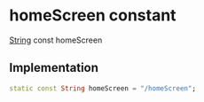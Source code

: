 


# homeScreen constant







[String](https://api.flutter.dev/flutter/dart-core/String-class.html) const homeScreen
  







## Implementation

```dart
static const String homeScreen = "/homeScreen";
```







